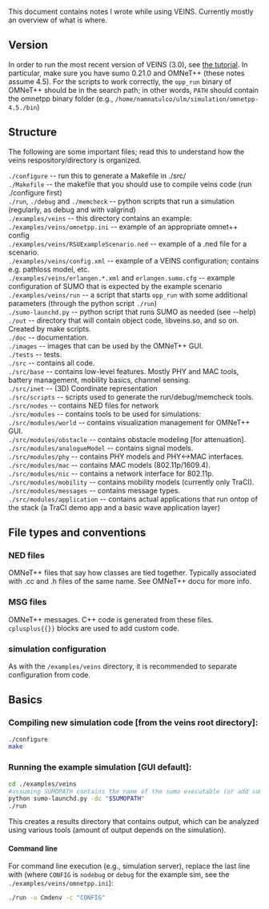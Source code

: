 This document contains notes I wrote while using VEINS. Currently mostly an overview of what is where.
## Version
In order to run the most recent version of VEINS (3.0), see [the tutorial](http://veins.car2x.org/tutorial/).
In particular, make sure you have sumo 0.21.0 and OMNeT++ (these notes assume 4.5).
For the scripts to work correctly, the `opp_run` binary of OMNeT++ should be in the search path; in other words, `PATH` should contain the omnetpp binary folder (e.g., `/home/namnatulco/ulm/simulation/omnetpp-4.5./bin`)

## Structure
The following are some important files; read this to understand how the veins respository/directory is organized.

`./configure` -- run this to generate a Makefile in ./src/  
`./Makefile` -- the makefile that you should use to compile veins code (run ./configure first)  
`./run`, `./debug` and `./memcheck` -- python scripts that run a simulation (regularly, as debug and with valgrind)  
`./examples/veins` -- this directory contains an example:  
`./examples/veins/omnetpp.ini` -- example of an appropriate omnet++ config  
`./examples/veins/RSUExampleScenario.ned` -- example of a .ned file for a scenario.  
`./examples/veins/config.xml` -- example of a VEINS configuration; contains e.g. pathloss model, etc.  
`./examples/veins/erlangen.*.xml` and `erlangen.sumo.cfg` -- example configuration of SUMO that is expected by the example scenario  
`./examples/veins/run` -- a script that starts `opp_run` with some additional parameters (through the python script `./run`)  
`./sumo-launchd.py` -- python script that runs SUMO as needed (see --help)  
`./out` -- directory that will contain object code, libveins.so, and so on. Created by make scripts.  
`./doc` -- documentation.  
`./images` -- images that can be used by the OMNeT++ GUI.  
`./tests` -- tests.  
`./src` -- contains all code.  
`./src/base` -- contains low-level features. Mostly PHY and MAC tools, battery management, mobility basics, channel sensing.  
`./src/inet` -- (3D) Coordinate representation  
`./src/scripts` -- scripts used to generate the run/debug/memcheck tools.  
`./src/nodes` -- contains NED files for network  
`./src/modules` -- contains tools to be used for simulations:  
`./src/modules/world` -- contains visualization management for OMNeT++ GUI.  
`./src/modules/obstacle` -- contains obstacle modeling [for attenuation].  
`./src/modules/analogueModel` -- contains signal models.  
`./src/modules/phy` -- contains PHY models and PHY<->MAC interfaces.  
`./src/modules/mac` -- contains MAC models (802.11p/1609.4).  
`./src/modules/nic` -- contains a network interface for 802.11p.  
`./src/modules/mobility` -- contains mobility models (currently only TraCI).  
`./src/modules/messages` -- contains message types.  
`./src/modules/application` -- contains actual applications that run ontop of the stack (a TraCI demo app and a basic wave application layer)

## File types and conventions
### NED files
OMNeT++ files that say how classes are tied together. Typically associated with .cc and .h files of the same name. See OMNeT++ docu for more info.
### MSG files
OMNeT++ messages. C++ code is generated from these files. `cplusplus{{}}` blocks are used to add custom code.
### simulation configuration
As with the `/examples/veins` directory, it is recommended to separate configuration from code.

## Basics
### Compiling new simulation code [from the veins root directory]: 
```sh
./configure
make
```

### Running the example simulation [GUI default]:
```sh
cd ./examples/veins
#assuming SUMOPATH contains the name of the sumo executable (or add sumo's `/bin` directory to PATH)
python sumo-launchd.py -dc "$SUMOPATH"  
./run
```
This creates a results directory that contains output, which can be analyzed using various tools (amount of output depends on the simulation).
#### Command line
For command line execution (e.g., simulation server), replace the last line with (where `CONFIG` is `nodebug` or `debug` for the example sim, see the `./examples/veins/omnetpp.ini`):
```sh
./run -u Cmdenv -c "CONFIG"
```
